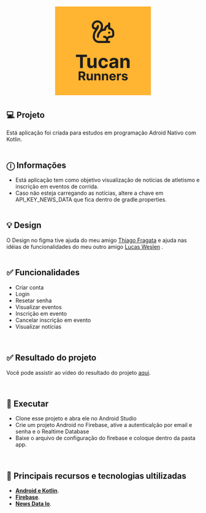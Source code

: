 <h1 align="center">
  <img alt="Tucan Runners" title="Tucan Runners" src="./assets/logo.svg" width="250px" />
</h1>

## 💻 Projeto

Está aplicação foi criada para estudos em programação Adroid Nativo com Kotlin.<br>
<br>

## ⓘ Informações

- Está aplicação tem como objetivo visualização de notícias de atletismo e inscrição em eventos de corrida.
- Caso não esteja carregando as notícias, altere a chave em API_KEY_NEWS_DATA que fica dentro de gradle.properties.
  <br><br>

## 💡 Design

O Design no figma tive ajuda do meu amigo [Thiago Fragata](https://www.linkedin.com/in/thiagohenriquefragata) e ajuda nas idéias de funcionalidades do meu outro amigo [Lucas Weslen](https://www.linkedin.com/in/matoslopes23) . <br><br>

## ✅ Funcionalidades

- Criar conta
- Login
- Resetar senha
- Visualizar eventos
- Inscrição em evento
- Cancelar inscrição em evento
- Visualizar notícias

<br>

## ✅ Resultado do projeto

Você pode assistir ao vídeo do resultado do projeto [aqui](https://drive.google.com/file/d/1JODju0X7E3bQHDqAfldr-dKFA0x71l3m/view?usp=sharing).

<br>

## 🎲 Executar

- Clone esse projeto e abra ele no Android Studio
- Crie um projeto Android no Firebase, ative a autenticalção por email e senha e o Realtime Database
- Baixe o arquivo de configuração do firebase e coloque dentro da pasta app.

<br>

## 🚀 Principais recursos e tecnologias ultilizadas

- **[Android e Kotlin](https://developer.android.com/kotlin?hl=pt-br)**.
- **[Firebase](https://firebase.google.com/?hl=pt)**.
- **[News Data Io](https://newsdata.io/)**.
